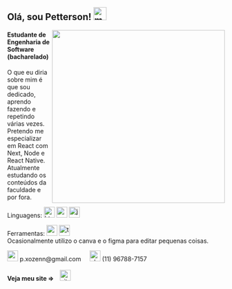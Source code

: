 ## Olá, sou Petterson! <img src="https://i.imgur.com/EgZKCOb.png" width="30px" alt="message icon">

<img src="https://i.imgur.com/65obSF3.png" width="400px" align="right" alt="">

#### Estudante de Engenharia de Software (bacharelado)

<p align="left"> 
  O que eu diria sobre mim é que sou dedicado, aprendo fazendo e repetindo várias vezes.
  <br>
  Pretendo me especializar em React com Next, Node e React Native.
  <br>
  Atualmente estudando os conteúdos da faculdade e por fora.
</p>

<p align="left">
  Linguagens: <img src="https://i.imgur.com/yIHi6Ge.png" width="25px" alt="html icon"> <img src="https://i.imgur.com/W9NmzkE.png" width="25px" alt="css icon"> <img src="https://i.imgur.com/jdiwaWN.png" width="25px" alt="javascript icon">
</p>

<p align="left">
  Ferramentas: <img src="https://i.imgur.com/M7F5IPz.png" width="25px" alt="vscode icon"> <img src="https://i.imgur.com/ZarCT9z.png" width="25px" alt="tux icon"> <br>
  Ocasionalmente utilizo o canva e o figma para editar pequenas coisas.
</p>

<p align="left">
  <img src="https://i.imgur.com/xfC65LZ.png" width="25px" alt="envelope icon"> p.xozenn@gmail.com &nbsp;&nbsp;&nbsp; <img src="https://i.imgur.com/RBWdJrB.png?1" width="25px" alt="phone icon"> (11) 96788-7157
  <br><br>
   <strong>Veja meu site => &nbsp;&nbsp;</strong>
  <a href="https://petterson-ferreira.netlify.app/">
    <img src="https://i.imgur.com/ehkMCxt.png" width="25px" alt="site icon">
  </a>
</p>  
